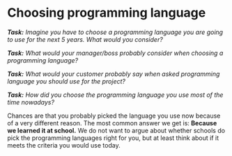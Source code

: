 Choosing programming language
=============================

_**Task:** Imagine you have to choose a programming language you are going to use for the next 5 years. What would you consider?_

    
_**Task:** What would your manager/boss probably consider when choosing a programming language?_


_**Task:** What would your customer probably say when asked programming language you should use for the project?_


_**Task:** How did you choose the programming language you use most of the time nowadays?_

Chances are that you probably picked the language you use now because of a very different reason. The most common answer we get is: **Because we learned it at school.** We do not want to argue about whether schools do pick the programming languages right for you, but at least think about if it meets the criteria you would use today.
 